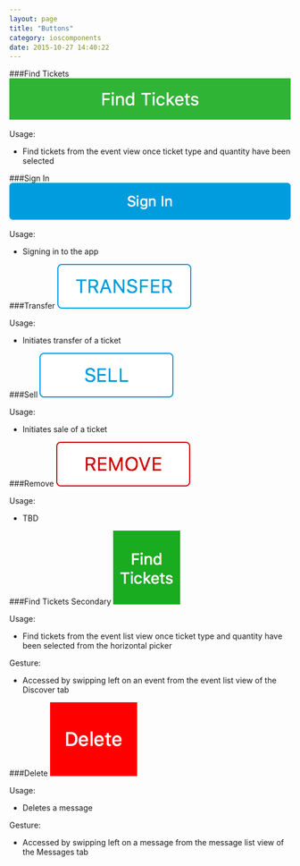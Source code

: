 ```yaml
---
layout: page
title: "Buttons"
category: ioscomponents
date: 2015-10-27 14:40:22
---
```


###Find Tickets
![Button Find Tickets](../images/button_find_tickets@2x.png)

Usage:

* Find tickets from the event view once ticket type and quantity have been selected


###Sign In
![Button Sign In](../images/button_sign_in@2x.png)

Usage:

* Signing in to the app

###Transfer
![Button Transfer Tickets](../images/button_transfer@2x.png)

Usage:

* Initiates transfer of a ticket

###Sell
![Button Sell Tickets](../images/button_sell@2x.png)

Usage:

* Initiates sale of a ticket

###Remove
![Button Remove Tickets](../images/button_remove@2x.png)

Usage:

* TBD

###Find Tickets Secondary
![Button Find Tickets Swipe](../images/button_find_tickets_swipe@2x.png)

Usage:

* Find tickets from the event list view once ticket type and quantity have been selected from the horizontal picker

Gesture:

* Accessed by swipping left on an event from the event list view of the Discover tab

###Delete
![Button Delete Swipe](../images/button_delete_swipe@2x.png)

Usage:

* Deletes a message

Gesture:

* Accessed by swipping left on a message from the message list view of the Messages tab
